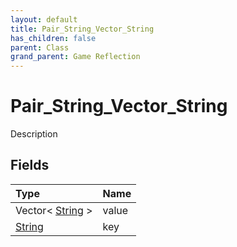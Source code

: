 ```yaml
---
layout: default
title: Pair_String_Vector_String
has_children: false
parent: Class
grand_parent: Game Reflection
---
```

# Pair_String_Vector_String
Description 

## Fields
| Type | Name |
|:-------------|:--------------|
| Vector< [String](/game-reflection/components/string.md) > | value |
| [String](/game-reflection/components/string.md) | key |
